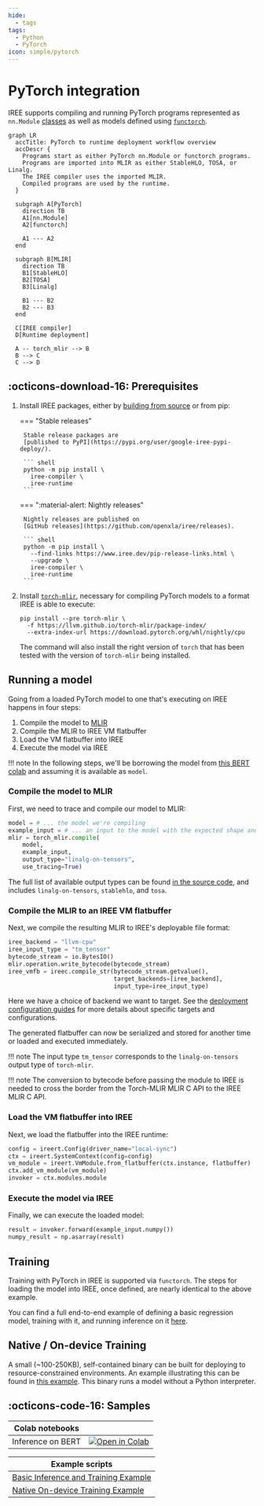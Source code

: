 ```yaml
---
hide:
  - tags
tags:
  - Python
  - PyTorch
icon: simple/pytorch
---
```


# PyTorch integration

IREE supports compiling and running PyTorch programs represented as
`nn.Module` [classes](https://pytorch.org/docs/stable/generated/torch.nn.Module.html)
as well as models defined using [`functorch`](https://pytorch.org/functorch/).

``` mermaid
graph LR
  accTitle: PyTorch to runtime deployment workflow overview
  accDescr {
    Programs start as either PyTorch nn.Module or functorch programs.
    Programs are imported into MLIR as either StableHLO, TOSA, or Linalg.
    The IREE compiler uses the imported MLIR.
    Compiled programs are used by the runtime.
  }

  subgraph A[PyTorch]
    direction TB
    A1[nn.Module]
    A2[functorch]

    A1 --- A2
  end

  subgraph B[MLIR]
    direction TB
    B1[StableHLO]
    B2[TOSA]
    B3[Linalg]

    B1 --- B2
    B2 --- B3
  end

  C[IREE compiler]
  D[Runtime deployment]

  A -- torch_mlir --> B
  B --> C
  C --> D
```

## :octicons-download-16: Prerequisites

1. Install IREE packages, either by
    [building from source](../../building-from-source/getting-started.md#python-bindings)
    or from pip:

    === "Stable releases"

        Stable release packages are
        [published to PyPI](https://pypi.org/user/google-iree-pypi-deploy/).

        ``` shell
        python -m pip install \
          iree-compiler \
          iree-runtime
        ```

    === ":material-alert: Nightly releases"

        Nightly releases are published on
        [GitHub releases](https://github.com/openxla/iree/releases).

        ``` shell
        python -m pip install \
          --find-links https://www.iree.dev/pip-release-links.html \
          --upgrade \
          iree-compiler \
          iree-runtime
        ```

2. Install [`torch-mlir`](https://github.com/llvm/torch-mlir), necessary for
    compiling PyTorch models to a format IREE is able to execute:

    ```shell
    pip install --pre torch-mlir \
      -f https://llvm.github.io/torch-mlir/package-index/
      --extra-index-url https://download.pytorch.org/whl/nightly/cpu
    ```

    The command will also install the right version of `torch` that has been tested
    with the version of `torch-mlir` being installed.

## Running a model

Going from a loaded PyTorch model to one that's executing on IREE happens in
four steps:

1. Compile the model to [MLIR](https://mlir.llvm.org)
2. Compile the MLIR to IREE VM flatbuffer
3. Load the VM flatbuffer into IREE
4. Execute the model via IREE

!!! note
    In the following steps, we'll be borrowing the model from
    [this BERT colab](https://github.com/iree-org/iree-torch/blob/main/examples/bert.ipynb)
    and assuming it is available as `model`.

### Compile the model to MLIR

First, we need to trace and compile our model to MLIR:

```python
model = # ... the model we're compiling
example_input = # ... an input to the model with the expected shape and dtype
mlir = torch_mlir.compile(
    model,
    example_input,
    output_type="linalg-on-tensors",
    use_tracing=True)
```

The full list of available output types can be found
[in the source code](https://github.com/llvm/torch-mlir/blob/main/python/torch_mlir/__init__.py),
and includes `linalg-on-tensors`, `stablehlo`, and `tosa`.

### Compile the MLIR to an IREE VM flatbuffer

Next, we compile the resulting MLIR to IREE's deployable file format:

```python
iree_backend = "llvm-cpu"
iree_input_type = "tm_tensor"
bytecode_stream = io.BytesIO()
mlir.operation.write_bytecode(bytecode_stream)
iree_vmfb = ireec.compile_str(bytecode_stream.getvalue(),
                              target_backends=[iree_backend],
                              input_type=iree_input_type)
```

Here we have a choice of backend we want to target. See the
[deployment configuration guides](../deployment-configurations/index.md)
for more details about specific targets and configurations.

The generated flatbuffer can now be serialized and stored for another time or
loaded and executed immediately.

!!! note
    The input type `tm_tensor` corresponds to the `linalg-on-tensors`
    output type of `torch-mlir`.

!!! note
    The conversion to bytecode before passing the module to IREE is needed
    to cross the border from the Torch-MLIR MLIR C API to the IREE MLIR C API.

### Load the VM flatbuffer into IREE

Next, we load the flatbuffer into the IREE runtime:

```python
config = ireert.Config(driver_name="local-sync")
ctx = ireert.SystemContext(config=config)
vm_module = ireert.VmModule.from_flatbuffer(ctx.instance, flatbuffer)
ctx.add_vm_module(vm_module)
invoker = ctx.modules.module
```

### Execute the model via IREE

Finally, we can execute the loaded model:

```python
result = invoker.forward(example_input.numpy())
numpy_result = np.asarray(result)
```

## Training

Training with PyTorch in IREE is supported via `functorch`. The steps for
loading the model into IREE, once defined, are nearly identical to the above
example.

You can find a full end-to-end example of defining a basic regression model,
training with it, and running inference on it
[here](https://github.com/iree-org/iree-torch/blob/main/examples/regression.py).

## Native / On-device Training

A small (~100-250KB), self-contained binary can be built for deploying to
resource-constrained environments. An example illustrating this can be found in
[this example](https://github.com/iree-org/iree-torch/tree/main/examples/native_training).
This binary runs a model without a Python interpreter.

## :octicons-code-16: Samples

| Colab notebooks |  |
| -- | -- |
Inference on BERT | [![Open in Colab](https://colab.research.google.com/assets/colab-badge.svg)](https://colab.research.google.com/github/iree-org/iree-torch/blob/main/examples/bert.ipynb)

| Example scripts |
| -- |
| [Basic Inference and Training Example](https://github.com/iree-org/iree-torch/blob/main/examples/regression.py) |
| [Native On-device Training Example](https://github.com/iree-org/iree-torch/tree/main/examples/native_training) |

